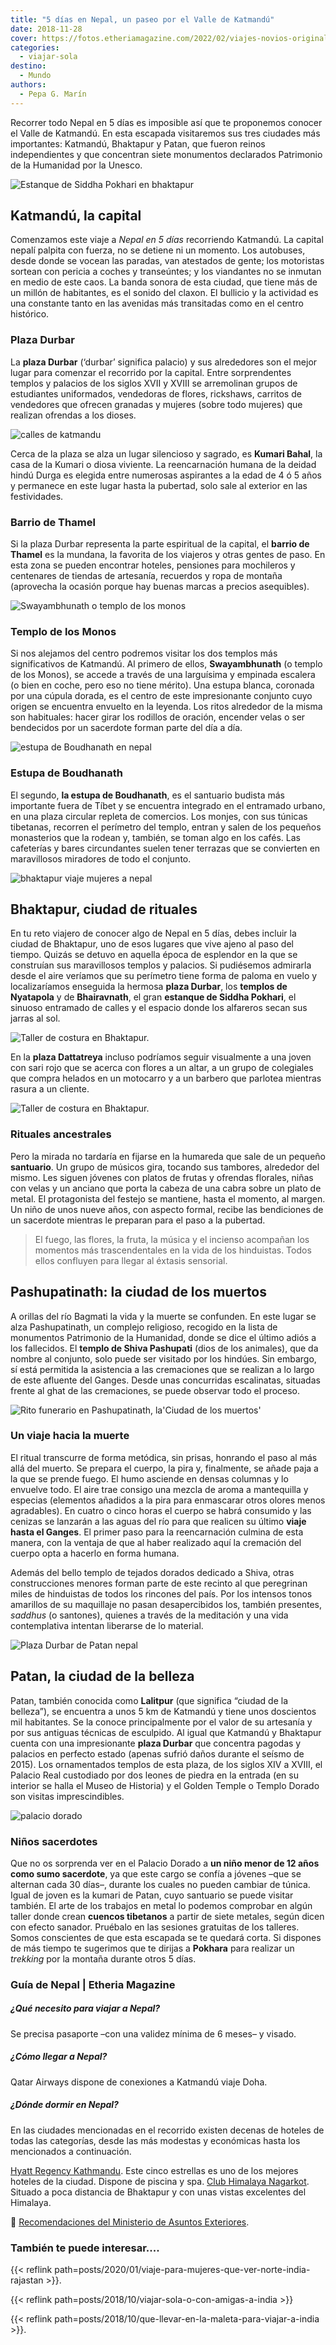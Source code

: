 ```yaml
---
title: "5 días en Nepal, un paseo por el Valle de Katmandú"
date: 2018-11-28
cover: https://fotos.etheriamagazine.com/2022/02/viajes-novios-originales-Katmandu-nepal.jpg
categories: 
  - viajar-sola
destino: 
  - Mundo
authors: 
  - Pepa G. Marín
---
```


Recorrer todo Nepal en 5 días es imposible así que te proponemos conocer el Valle de Katmandú. En esta escapada visitaremos sus tres ciudades más importantes: Katmandú, Bhaktapur y Patan, que fueron reinos independientes y que concentran siete monumentos declarados Patrimonio de la Humanidad por la Unesco.

![Estanque de Siddha Pokhari en bhaktapur](https://fotos.etheriamagazine.com/2018/11/Bhaktapur-mujer-nepal-e1644907573592.jpg "Estanque de Siddha Pokhari, en Bhaktapur. © Pepa García")

## Katmandú, la capital

Comenzamos este viaje a _Nepal en 5 días_ recorriendo Katmandú. La capital nepalí 
palpita con fuerza, no se detiene ni un momento. Los autobuses, desde donde se vocean 
las paradas, van atestados de gente; los motoristas sortean con pericia a coches y 
transeúntes; y los viandantes no se inmutan en medio de este caos. La banda sonora de 
esta ciudad, que tiene más de un millón de habitantes, es el sonido del claxon. El 
bullicio y la actividad es una constante tanto en las avenidas más transitadas como en 
el centro histórico. 

### Plaza Durbar

La **plaza Durbar** (‘durbar’ significa palacio) y sus alrededores son el mejor lugar 
para comenzar el recorrido por la capital. Entre sorprendentes templos y palacios de los 
siglos XVII y XVIII se arremolinan grupos de estudiantes uniformados, vendedoras de 
flores, rickshaws, carritos de vendedores que ofrecen granadas y mujeres (sobre todo 
mujeres) que realizan ofrendas a los dioses. 

![calles de katmandu](https://fotos.etheriamagazine.com/2018/11/Katmandu-viajes-nepal-mujeres-e1644907600512.jpg "Calles de Katmandú. © Pepa García")

Cerca de la plaza se alza un lugar silencioso y sagrado, es **Kumari Bahal**, la casa de 
la Kumari o diosa viviente. La reencarnación humana de la deidad hindú Durga es elegida 
entre numerosas aspirantes a la edad de 4 ó 5 años y permanece en este lugar hasta la 
pubertad, solo sale al exterior en las festividades. 

### Barrio de Thamel

Si la plaza Durbar representa la parte espiritual de la capital, el **barrio de Thamel** 
es la mundana, la favorita de los viajeros y otras gentes de paso. En esta zona se 
pueden encontrar hoteles, pensiones para mochileros y centenares de tiendas de 
artesanía, recuerdos y ropa de montaña (aprovecha la ocasión porque hay buenas marcas a 
precios asequibles). 

![Swayambhunath o templo de los monos](https://fotos.etheriamagazine.com/2018/11/templo-Katmandu-viaje-mujeres-nepa.jpg "Swayambhunath o templo de los Monos. ©P.G.")

### Templo de los Monos

Si nos alejamos del centro podremos visitar los dos templos más significativos de 
Katmandú. Al primero de ellos, **Swayambhunath** (o templo de los Monos), se accede a 
través de una larguísima y empinada escalera (o bien en coche, pero eso no tiene 
mérito). Una estupa blanca, coronada por una cúpula dorada, es el centro de este 
impresionante conjunto cuyo origen se encuentra envuelto en la leyenda. Los ritos 
alrededor de la misma son habituales: hacer girar los rodillos de oración, encender 
velas o ser bendecidos por un sacerdote forman parte del día a día. 

![estupa de Boudhanath en nepal](https://fotos.etheriamagazine.com/2018/11/nepal-estupa-tibetana-e1644907610833.jpg "Estupa de Boudhanath. © Pepa García")

### Estupa de Boudhanath

El segundo, **la estupa de Boudhanath**, es el santuario budista más importante fuera de 
Tíbet y se encuentra integrado en el entramado urbano, en una plaza circular repleta de 
comercios. Los monjes, con sus túnicas tibetanas, recorren el perímetro del templo, 
entran y salen de los pequeños monasterios que la rodean y, también, se toman algo en 
los cafés. Las cafeterías y bares circundantes suelen tener terrazas que se convierten 
en maravillosos miradores de todo el conjunto. 

![bhaktapur viaje mujeres a nepal](https://fotos.etheriamagazine.com/2018/11/Bhaktapur-viaje-mujeres-ninos.jpg "Una madre y su hijo asisten con sus mejores galas a un ritual en Bhaktapur. ©P.G.")

## Bhaktapur, ciudad de rituales

En tu reto viajero de conocer algo de Nepal en 5 días, debes incluir la ciudad de 
Bhaktapur, uno de esos lugares que vive ajeno al paso del tiempo. Quizás se detuvo en 
aquella época de esplendor en la que se construían sus maravillosos templos y palacios. 
Si pudiésemos admirarla desde el aire veríamos que su perímetro tiene forma de paloma en 
vuelo y localizaríamos enseguida la hermosa **plaza Durbar**, los **templos de 
Nyatapola** y de **Bhairavnath**, el gran **estanque de Siddha Pokhari**, el sinuoso 
entramado de calles y el espacio donde los alfareros secan sus jarras al sol. 

![Taller de costura en Bhaktapur.](https://fotos.etheriamagazine.com/2018/11/bhaktapur-costureras-nepal-mujeres-e1644907582438.jpg "Taller de costura en Bhaktapur. ©P.G.")

En la **plaza Dattatreya** incluso podríamos seguir visualmente a una joven con sari 
rojo que se acerca con flores a un altar, a un grupo de colegiales que compra helados en 
un motocarro y a un barbero que parlotea mientras rasura a un cliente. 

![Taller de costura en Bhaktapur.](https://fotos.etheriamagazine.com/2018/11/Bhaktapur-rito-viaje-mujeres-nepal-e1644907538975.jpg "Taller de costura en Bhaktapur.©P.G.")

### Rituales ancestrales

Pero la mirada no tardaría en fijarse en la humareda que sale de un pequeño 
**santuario**. Un grupo de músicos gira, tocando sus tambores, alrededor del mismo. Les 
siguen jóvenes con platos de frutas y ofrendas florales, niñas con velas y un anciano 
que porta la cabeza de una cabra sobre un plato de metal. El protagonista del festejo se 
mantiene, hasta el momento, al margen. Un niño de unos nueve años, con aspecto formal, 
recibe las bendiciones de un sacerdote mientras le preparan para el paso a la pubertad. 

> El fuego, las flores, la fruta, la música y el incienso acompañan los momentos más 
> trascendentales en la vida de los hinduistas. Todos ellos confluyen para llegar al 
> éxtasis sensorial. 

## Pashupatinath: la ciudad de los muertos

A orillas del río Bagmati la vida y la muerte se confunden. En este lugar se alza 
Pashupatinath, un complejo religioso, recogido en la lista de monumentos Patrimonio de 
la Humanidad, donde se dice el último adiós a los fallecidos. El **templo de Shiva 
Pashupati** (dios de los animales), que da nombre al conjunto, solo puede ser visitado 
por los hindúes. Sin embargo, sí está permitida la asistencia a las cremaciones que se 
realizan a lo largo de este afluente del Ganges. Desde unas concurridas escalinatas, 
situadas frente al ghat de las cremaciones, se puede observar todo el proceso. 

![Rito funerario en Pashupatinath, la'Ciudad de los muertos'](https://fotos.etheriamagazine.com/2018/11/Pashupatinath.jpg "Rito funerario en Pashupatinath, la 'Ciudad de los muertos'. ©P.G.")

### Un viaje hacia la muerte

El ritual transcurre de forma metódica, sin prisas, honrando el paso al más allá del 
muerto. Se prepara el cuerpo, la pira y, finalmente, se añade paja a la que se prende 
fuego. El humo asciende en densas columnas y lo envuelve todo. El aire trae consigo una 
mezcla de aroma a mantequilla y especias (elementos añadidos a la pira para enmascarar 
otros olores menos agradables). En cuatro o cinco horas el cuerpo se habrá consumido y 
las cenizas se lanzarán a las aguas del río para que realicen su último **viaje hasta el 
Ganges**. El primer paso para la reencarnación culmina de esta manera, con la ventaja de 
que al haber realizado aquí la cremación del cuerpo opta a hacerlo en forma humana. 

Además del bello templo de tejados dorados dedicado a Shiva, otras construcciones 
menores forman parte de este recinto al que peregrinan miles de hinduistas de todos los 
rincones del país. Por los intensos tonos amarillos de su maquillaje no pasan 
desapercibidos los, también presentes, _saddhus_ (o santones), quienes a través de la 
meditación y una vida contemplativa intentan liberarse de lo material. 

![Plaza Durbar de Patan nepal](https://fotos.etheriamagazine.com/2018/11/plaza-durbar-patan-nepal-e1644907564641.jpg "Plaza Durbar de Patan (Nepal). ©Pepa García")

## Patan, la ciudad de la belleza

Patan, también conocida como **Lalitpur** (que significa “ciudad de la belleza”), se 
encuentra a unos 5 km de Katmandú y tiene unos doscientos mil habitantes. Se la conoce 
principalmente por el valor de su artesanía y por sus antiguas técnicas de esculpido. Al 
igual que Katmandú y Bhaktapur cuenta con una impresionante **plaza Durbar** que 
concentra pagodas y palacios en perfecto estado (apenas sufrió daños durante el seísmo 
de 2015). Los ornamentados templos de esta plaza, de los siglos XIV a XVIII, el Palacio 
Real custodiado por dos leones de piedra en la entrada (en su interior se halla el Museo 
de Historia) y el Golden Temple o Templo Dorado son visitas imprescindibles. 

![palacio dorado](https://fotos.etheriamagazine.com/2018/11/Patan-viaje-mujeres-nepal-e1644907552804.jpg "Palacio Dorado.")

### Niños sacerdotes

Que no os sorprenda ver en el Palacio Dorado a **un niño menor de 12 años como sumo 
sacerdote**, ya que este cargo se confía a jóvenes –que se alternan cada 30 días–, 
durante los cuales no pueden cambiar de túnica. Igual de joven es la kumari de Patan, 
cuyo santuario se puede visitar también. El arte de los trabajos en metal lo podemos 
comprobar en algún taller donde crean **cuencos tibetanos** a partir de siete metales, 
según dicen con efecto sanador. Pruébalo en las sesiones gratuitas de los talleres. 
Somos conscientes de que esta escapada se te quedará corta. Si dispones de más tiempo te 
sugerimos que te dirijas a **Pokhara** para realizar un _trekking_ por la montaña 
durante otros 5 días. 

### Guía de Nepal | Etheria Magazine

##### ¿Qué necesito para viajar a Nepal?

Se precisa pasaporte –con una validez mínima de 6 meses– y visado. 

##### ¿Cómo llegar a Nepal?

Qatar Airways dispone de conexiones a Katmandú viaje Doha. 

##### ¿Dónde dormir en Nepal?

En las ciudades mencionadas en el recorrido existen decenas de hoteles de todas las 
categorías, desde las más modestas y económicas hasta los mencionados a continuación. 

[Hyatt Regency 
Kathmandu](https://www.hyatt.com/es-ES/hotel/nepal/hyatt-regency-kathmandu/kathm). Este 
cinco estrellas es uno de los mejores hoteles de la ciudad. Dispone de piscina y spa. 
[Club Himalaya Nagarkot](http://www.clubhimalaya.com/). Situado a poca distancia de 
Bhaktapur y con unas vistas excelentes del Himalaya. 

📌 [Recomendaciones del Ministerio de Asuntos 
Exteriores](http://www.exteriores.gob.es/Portal/es/ServiciosAlCiudadano/SiViajasAlExtranjero/Paginas/DetalleRecomendacion.aspx?IdP=132). 

### También te puede interesar....

{{< reflink path=posts/2020/01/viaje-para-mujeres-que-ver-norte-india-rajastan >}}. 

{{< reflink path=posts/2018/10/viajar-sola-o-con-amigas-a-india >}} 

{{< reflink path=posts/2018/10/que-llevar-en-la-maleta-para-viajar-a-india >}}.
